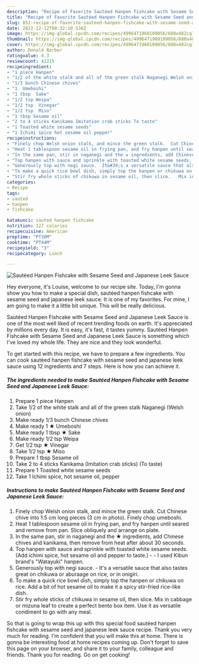 ```yaml
---
description: "Recipe of Favorite Sautéed Hanpen Fishcake with Sesame Seed and Japanese Leek Sauce"
title: "Recipe of Favorite Sautéed Hanpen Fishcake with Sesame Seed and Japanese Leek Sauce"
slug: 852-recipe-of-favorite-sauteed-hanpen-fishcake-with-sesame-seed-and-japanese-leek-sauce
date: 2022-12-12T08:32:10.536Z
image: https://img-global.cpcdn.com/recipes/4996471960109056/680x482cq70/sauteed-hanpen-fishcake-with-sesame-seed-and-japanese-leek-sauce-recipe-main-photo.jpg
thumbnail: https://img-global.cpcdn.com/recipes/4996471960109056/680x482cq70/sauteed-hanpen-fishcake-with-sesame-seed-and-japanese-leek-sauce-recipe-main-photo.jpg
cover: https://img-global.cpcdn.com/recipes/4996471960109056/680x482cq70/sauteed-hanpen-fishcake-with-sesame-seed-and-japanese-leek-sauce-recipe-main-photo.jpg
author: Donald Barber
ratingvalue: 4.3
reviewcount: 42215
recipeingredient:
- "1 piece Hanpen"
- "1/2 of the white stalk and all of the green stalk Naganegi Welsh onion"
- "1/3 bunch Chinese chives"
- "1  Umeboshi"
- "1 tbsp  Sake"
- "1/2 tsp Weipa"
- "1/2 tsp  Vinegar"
- "1/2 tsp  Miso"
- "1 tbsp Sesame oil"
- "2 to 4 sticks Kanikama Imitation crab sticks To taste"
- "1 Toasted white sesame seeds"
- "1 Ichimi spice hot sesame oil pepper"
recipeinstructions:
- "Finely chop Welsh onion stalk, and mince the green stalk.  Cut Chinese chive into 1.5 cm long pieces (3 cm in photo).   Finely chop umeboshi."
- "Heat 1 tablespoon sesame oil in frying pan, and fry hanpen until seared and remove from pan. Slice obliquely and arrange on plate."
- "In the same pan, stir in naganegi and the ★ ingredients, add Chinese chives and kanikama, then remove from heat after about 30 seconds."
- "Top hanpen with sauce and sprinkle with toasted white sesame seeds. (Add ichimi spice, hot sesame oil and pepper to taste.)    I used Kibun brand&#39;s &#34;Watayuki&#34; hanpen."
- "Generously top with negi sauce.  It&#39;s a versatile sauce that also tastes great on chikuwa or aburaage on rice, or in onigiri."
- "To make a quick rice bowl dish, simply top the hanpen or chikuwa on rice.   Add a bit of hot sesame oil to make it a spicy stir-fried rice-like dish."
- "Stir fry whole sticks of chikuwa in sesame oil, then slice.   Mix in cabbage or mizuna leaf to create a perfect bento box item.  Use it as versatile condiment to go with any meal."
categories:
- Recipe
tags:
- sauted
- hanpen
- fishcake

katakunci: sauted hanpen fishcake 
nutrition: 127 calories
recipecuisine: American
preptime: "PT30M"
cooktime: "PT44M"
recipeyield: "3"
recipecategory: Lunch

---
```



![Sautéed Hanpen Fishcake with Sesame Seed and Japanese Leek Sauce](https://img-global.cpcdn.com/recipes/4996471960109056/680x482cq70/sauteed-hanpen-fishcake-with-sesame-seed-and-japanese-leek-sauce-recipe-main-photo.jpg)

Hey everyone, it's Louise, welcome to our recipe site. Today, I'm gonna show you how to make a special dish, sautéed hanpen fishcake with sesame seed and japanese leek sauce. It is one of my favorites. For mine, I am going to make it a little bit unique. This will be really delicious.



Sautéed Hanpen Fishcake with Sesame Seed and Japanese Leek Sauce is one of the most well liked of recent trending foods on earth. It's appreciated by millions every day. It is easy, it's fast, it tastes yummy. Sautéed Hanpen Fishcake with Sesame Seed and Japanese Leek Sauce is something which I've loved my whole life. They are nice and they look wonderful.


To get started with this recipe, we have to prepare a few ingredients. You can cook sautéed hanpen fishcake with sesame seed and japanese leek sauce using 12 ingredients and 7 steps. Here is how you can achieve it.

<!--inarticleads1-->

##### The ingredients needed to make Sautéed Hanpen Fishcake with Sesame Seed and Japanese Leek Sauce:

1. Prepare 1 piece Hanpen
1. Take 1/2 of the white stalk and all of the green stalk Naganegi (Welsh onion)
1. Make ready 1/3 bunch Chinese chives
1. Make ready 1 ★ Umeboshi
1. Make ready 1 tbsp ★ Sake
1. Make ready 1/2 tsp Weipa
1. Get 1/2 tsp ★ Vinegar
1. Take 1/2 tsp ★ Miso
1. Prepare 1 tbsp Sesame oil
1. Take 2 to 4 sticks Kanikama (Imitation crab sticks) (To taste)
1. Prepare 1 Toasted white sesame seeds
1. Take 1 Ichimi spice, hot sesame oil, pepper




<!--inarticleads2-->

##### Instructions to make Sautéed Hanpen Fishcake with Sesame Seed and Japanese Leek Sauce:

1. Finely chop Welsh onion stalk, and mince the green stalk.  Cut Chinese chive into 1.5 cm long pieces (3 cm in photo).   Finely chop umeboshi.
1. Heat 1 tablespoon sesame oil in frying pan, and fry hanpen until seared and remove from pan. Slice obliquely and arrange on plate.
1. In the same pan, stir in naganegi and the ★ ingredients, add Chinese chives and kanikama, then remove from heat after about 30 seconds.
1. Top hanpen with sauce and sprinkle with toasted white sesame seeds. (Add ichimi spice, hot sesame oil and pepper to taste.) -   -  I used Kibun brand&#39;s &#34;Watayuki&#34; hanpen.
1. Generously top with negi sauce. -  It&#39;s a versatile sauce that also tastes great on chikuwa or aburaage on rice, or in onigiri.
1. To make a quick rice bowl dish, simply top the hanpen or chikuwa on rice.   Add a bit of hot sesame oil to make it a spicy stir-fried rice-like dish.
1. Stir fry whole sticks of chikuwa in sesame oil, then slice.   Mix in cabbage or mizuna leaf to create a perfect bento box item.  Use it as versatile condiment to go with any meal.




So that is going to wrap this up with this special food sautéed hanpen fishcake with sesame seed and japanese leek sauce recipe. Thank you very much for reading. I'm confident that you will make this at home. There is gonna be interesting food at home recipes coming up. Don't forget to save this page on your browser, and share it to your family, colleague and friends. Thank you for reading. Go on get cooking!

